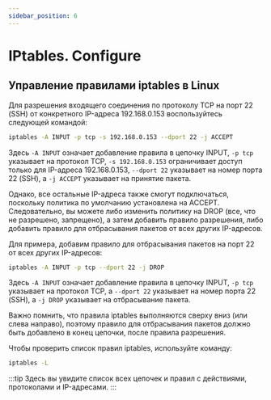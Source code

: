 ```yaml
---
sidebar_position: 6
---
```



# IPtables. Configure

## Управление правилами iptables в Linux

Для разрешения входящего соединения по протоколу TCP на порт 22 (SSH) от конкретного IP-адреса 192.168.0.153 воспользуйтесь следующей командой:

```bash
iptables -A INPUT -p tcp -s 192.168.0.153 --dport 22 -j ACCEPT
```

Здесь `-A INPUT` означает добавление правила в цепочку INPUT, `-p tcp` указывает на протокол TCP, `-s 192.168.0.153` ограничивает доступ только для IP-адреса 192.168.0.153, `--dport 22` указывает на номер порта 22 (SSH), а `-j ACCEPT` указывает на принятие пакета.

Однако, все остальные IP-адреса также смогут подключаться, поскольку политика по умолчанию установлена на ACCEPT. Следовательно, вы можете либо изменить политику на DROP (все, что не разрешено, запрещено), а затем добавить правило разрешения, либо добавить правило для отбрасывания пакетов от всех других IP-адресов.

Для примера, добавим правило для отбрасывания пакетов на порт 22 от всех других IP-адресов:

```bash
iptables -A INPUT -p tcp --dport 22 -j DROP
```

Здесь `-A INPUT` означает добавление правила в цепочку INPUT, `-p tcp` указывает на протокол TCP, а `--dport 22` указывает на номер порта 22 (SSH), а `-j DROP` указывает на отбрасывание пакета.

Важно помнить, что правила iptables выполняются сверху вниз (или слева направо), поэтому правило для отбрасывания пакетов должно быть добавлено в конец цепочки, после правила разрешения.

Чтобы проверить список правил iptables, используйте команду:

```bash
iptables -L
```
:::tip
Здесь вы увидите список всех цепочек и правил с действиями, протоколами и IP-адресами.
:::